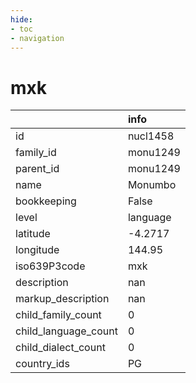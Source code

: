 ```yaml
---
hide:
- toc
- navigation
---
```

# mxk
|                      | info     |
|:---------------------|:---------|
| id                   | nucl1458 |
| family_id            | monu1249 |
| parent_id            | monu1249 |
| name                 | Monumbo  |
| bookkeeping          | False    |
| level                | language |
| latitude             | -4.2717  |
| longitude            | 144.95   |
| iso639P3code         | mxk      |
| description          | nan      |
| markup_description   | nan      |
| child_family_count   | 0        |
| child_language_count | 0        |
| child_dialect_count  | 0        |
| country_ids          | PG       |